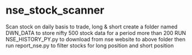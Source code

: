 # nse_stock_scanner
Scan stock on daily basis to trade, long &amp; short
create a folder named DWN_DATA to store nifty 500 stock data for a period more than 200
RUN NSE_HISTORY_PY.py to download from nse website to above folder
then run report_nse.py to filter stocks for long position and short position
